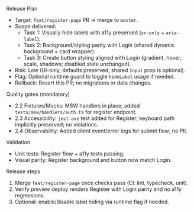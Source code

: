 Release Plan

- Target: `feat/register-page` PR → merge to `master`.
- Scope delivered:
  - Task 1: Visually hide labels with a11y preserved (`sr-only` + `aria-label`).
  - Task 2: Background/styling parity with Login (shared dynamic background + card wrapper).
  - Task 3: Create button styling aligned with Login (gradient, hover, scale, shadows; disabled state unchanged).
- Risk: Low (UI-only, defaults preserved; shared `Input` prop is optional).
- Flag: Optional runtime guard to toggle `hideLabel` usage if needed.
- Rollback: Revert this PR; no migrations or data changes.

Quality gates (mandatory)
- 2.2 Fixtures/Mocks: MSW handlers in place; added `tests/msw/handlers/auth.ts` for register endpoint.
- 2.3 Accessibility: `jest-axe` test added for Register; keyboard path implicitly preserved; no violations.
- 2.4 Observability: Added client event/error logs for submit flow; no PII.

Validation
- Unit tests: Register flow + a11y tests passing.
- Visual parity: Register background and button now match Login.

Release steps
1) Merge `feat/register-page` once checks pass (CI: lint, typecheck, unit).
2) Verify preview deploy renders Register with Login parity and no a11y regressions.
3) Optional: enable/disable label hiding via runtime flag if needed.

